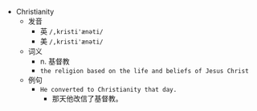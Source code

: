 - Christianity
  - 发音
    - 英 `/,kristi'ænəti/`
    - 美 `/,kristi'ænəti/`
  - 词义
    - n. 基督教
    - `the religion based on the life and beliefs of Jesus Christ`
  - 例句
    - `He converted to Christianity that day.`
      - 那天他改信了基督教。

